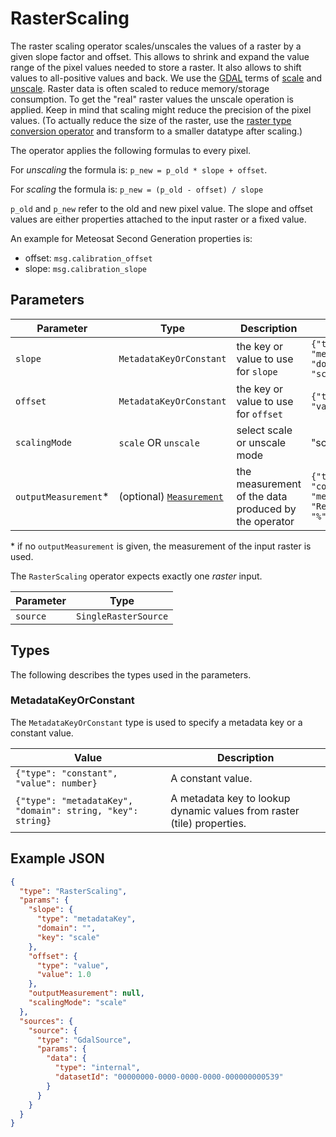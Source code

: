 # RasterScaling

The raster scaling operator scales/unscales the values of a raster by a given slope factor and offset.
This allows to shrink and expand the value range of the pixel values needed to store a raster. It also allows to shift values to all-positive values and back.
We use the [GDAL](https://gdal.org/index.html) terms of [scale](https://gdal.org/programs/gdal_translate.html#cmdoption-gdal_translate-scale) and [unscale](https://gdal.org/programs/gdal_translate.html#cmdoption-gdal_translate-unscale).
Raster data is often scaled to reduce memory/storage consumption.
To get the "real" raster values the unscale operation is applied.
Keep in mind that scaling might reduce the precision of the pixel values.
(To actually reduce the size of the raster, use the [raster type conversion operator](./rastertypeconversion.md) and transform to a smaller datatype after scaling.)

The operator applies the following formulas to every pixel.

For _unscaling_ the formula is: `p_new = p_old * slope + offset`.

For _scaling_ the formula is: `p_new = (p_old - offset) / slope`

`p_old` and `p_new` refer to the old and new pixel value. The slope and offset values are either properties attached to the input raster or a fixed value.

An example for Meteosat Second Generation properties is:

- offset: `msg.calibration_offset`
- slope: `msg.calibration_slope`

## Parameters

| Parameter             | Type                                                  | Description                                          | Example Value                                                      |
| --------------------- | ----------------------------------------------------- | ---------------------------------------------------- | ------------------------------------------------------------------ |
| `slope`               | `MetadataKeyOrConstant`                               | the key or value to use for `slope`                  | `{"type": "metadataKey" "domain": "", "key": "scale" }`            |
| `offset`              | `MetadataKeyOrConstant`                               | the key or value to use for `offset`                 | `{"type": "constant" "value": 0.1 }`                               |
| `scalingMode`         | `scale` OR `unscale`                                  | select scale or unscale mode                         | "scale"                                                            |
| `outputMeasurement`\* | (optional) [`Measurement`](/datatypes/measurement.md) | the measurement of the data produced by the operator | `{"type": "continuous", "measurement": "Reflectance","unit": "%"}` |

\* if no `outputMeasurement` is given, the measurement of the input raster is used.

The `RasterScaling` operator expects exactly one _raster_ input.

| Parameter | Type                 |
| --------- | -------------------- |
| `source`  | `SingleRasterSource` |

## Types

The following describes the types used in the parameters.

### MetadataKeyOrConstant

The `MetadataKeyOrConstant` type is used to specify a metadata key or a constant value.

| Value                                                      | Description                                                            |
| ---------------------------------------------------------- | ---------------------------------------------------------------------- |
| `{"type": "constant", "value": number}`                    | A constant value.                                                      |
| `{"type": "metadataKey", "domain": string, "key": string}` | A metadata key to lookup dynamic values from raster (tile) properties. |

## Example JSON

```json
{
  "type": "RasterScaling",
  "params": {
    "slope": {
      "type": "metadataKey",
      "domain": "",
      "key": "scale"
    },
    "offset": {
      "type": "value",
      "value": 1.0
    },
    "outputMeasurement": null,
    "scalingMode": "scale"
  },
  "sources": {
    "source": {
      "type": "GdalSource",
      "params": {
        "data": {
          "type": "internal",
          "datasetId": "00000000-0000-0000-0000-000000000539"
        }
      }
    }
  }
}
```
